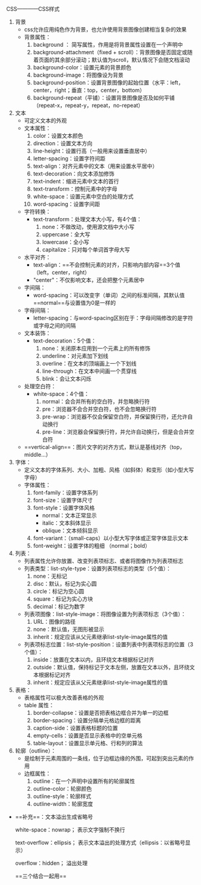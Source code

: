 CSS————CSS样式

1. 背景
   - css允许应用纯色作为背景，也允许使用背景图像创建相当复杂的效果
   - 背景属性：
     1. background ： 简写属性，作用是将背景属性设置在一个声明中
     2. background-attachment（fixed + scroll）：背景图像是否固定或随着页面的其余部分滚动；默认值为scroll，默认情况下会随文档滚动
     3. background-color：设置元素的背景颜色
     4. background-image：将图像设为背景
     5. background-position：设置背景图像的起始位置（水平：left，center，right；垂直：top，center，bottom）
     6. background-repeat（平铺）：设置背景图像是否及如何平铺（repeat-x，repeat-y，repeat，no-repeat）
2. 文本
   - 可定义文本的外观
   - 文本属性：
     1. color：设置文本颜色
     2. direction：设置文本方向
     3. line-height：设置行高（一般用来设置垂直居中）
     4. letter-spacing：设置字符间距
     5. text-align：对齐元素中的文本（用来设置水平居中）
     6. text-decoration：向文本添加修饰
     7. text-indent：缩进元素中文本的首行
     8. text-transform：控制元素中的字母
     9. white-space：设置元素中空白的处理方式
     10. word-spacing：设置字间距
   - 字符转换：
     - text-transform：处理文本大小写，有4个值：
       1. none：不做改动，使用源文档中大小写
       2. uppercase：全大写
       3. lowercase：全小写
       4. capitalize：只对每个单词首字母大写
   - 水平对齐：
     - text-align：==不会控制元素的对齐，只影响内部内容==3个值（left，center，right）
     - "center"：不仅影响文本，还会把整个元素居中
   - 字间隔：
     - word-spacing：可以改变字（单词）之间的标准间隔，其默认值==normal==与设置值为0是一样的
   - 字母间隔：
     - letter-spacing：与word-spacing区别在于：字母间隔修改的是字符或字母之间的间隔
   - 文本装饰：
     - text-decoration：5个值：
       1. none：关闭原本应用到一个元素上的所有修饰
       2. underline：对元素加下划线
       3. overline：在文本的顶端画上一个下划线
       4. line-through：在文本中间画一个贯穿线
       5. blink：会让文本闪烁
   - 处理空白符：
     - white-space：4个值：
       1. normal：会合并所有的空白符，并忽略换行符
       2. pre：浏览器不会合并空白符，也不会忽略换行符
       3. pre-wrap：浏览器不仅会保留空白符，并保留换行符，还允许自动换行
       4. pre-line：浏览器会保留换行符，并允许自动换行，但是会合并空白符
   - ==vertical-align==：图片文字的对齐方式，默认是基线对齐（top，middle…）
3. 字体：
   - 定义文本的字体系列、大小、加粗、风格（如斜体）和变形（如小型大写字母）
   - 字体属性：
     1. font-family：设置字体系列
     2. font-size：设置字体尺寸
     3. font-style：设置字体风格
        - normal：文本正常显示
        - italic：文本斜体显示
        - oblique：文本倾斜显示
     4. font-variant：（small-caps）以小型大写字体或正常字体显示文本
     5. font-weight：设置字体的粗细 （normal；bold）
4. 列表：
   - 列表属性允许你放置、改变列表项标志、或者将图像作为列表项标志
   - 列表类型：list-style-type：设置列表项标志的类型（5个值）：
     1. none：无标记
     2. disc：默认，标记为实心圆
     3. circle：标记为空心圆
     4. square：标记为实心方块
     5. decimal：标记为数字
   - 列表项图像：list-style-image：将图像设置为列表项标志（3个值）：
     1. URL：图像的路径
     2. none：默认值，无图形被显示
     3. inherit：规定应该从父元素继承list-style-image属性的值
   - 列表项标志位置：list-style-position：设置列表中列表项标志的位置（3个值）：
     1. inside：放置在文本以内，且环绕文本根据标记对齐
     2. outside：默认值，保持标记于文本左侧，放置在文本以外，且环绕文本根据标记对齐
     3. inherit：规定应该从父元素继承list-style-image属性的值
5. 表格：
   - 表格属性可以极大改善表格的外观
   - table 属性：
     1. border-collapse：设置是否把表格边框合并为单一的边框
     2. border-spacing：设置分隔单元格边框的距离
     3. caption-side：设置表格标题的位置
     4. empty-cells：设置是否显示表格中的空单元格
     5. table-layout：设置显示单元格、行和列的算法
6. 轮廓（outline）：
   - 是绘制于元素周围的一条线，位于边框边缘的外围，可起到突出元素的作用
   - 边框属性：
     1. outline：在一个声明中设置所有的轮廓属性
     2. outline-color：轮廓颜色
     3. outline-style：轮廓样式
     4. outline-width：轮廓宽度

- ==补充==：文本溢出生成省略号

  white-space：nowrap；    表示文字强制不换行

  text-overflow：ellipsis；    表示文本溢出的处理方式（ellipsis：以省略号显示）

  overflow：hidden；           溢出处理

  ==三个结合一起用==

